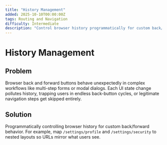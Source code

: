 ```yaml
---
title: "History Management"
added: 2025-10-10T00:00:00Z
tags: Routing and Navigation
difficulty: Intermediate
description: "Control browser history programmatically for custom back/forward behavior."
---
```

# History Management

## Problem

Browser back and forward buttons behave unexpectedly in complex workflows like multi-step forms or modal dialogs. Each UI state change pollutes history, trapping users in endless back-button cycles, or legitimate navigation steps get skipped entirely.

## Solution

Programmatically controlling browser history for custom back/forward behavior. For example, map `/settings/profile` and `/settings/security` to nested layouts so URLs mirror what users see.
